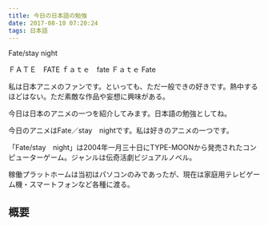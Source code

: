 ```yaml
---
title: 今日の日本語の勉強
date: 2017-08-10 07:20:24
tags: 日本語
---
```

Fate/stay night

ＦＡＴＥ　FATE
ｆａｔｅ　fate
Ｆａｔｅ  Fate

私は日本アニメのファンです。といっても、ただ一般できの好きです。熱中するほどはない。ただ素敵な作品や妄想に興味がある。

今日は日本のアニメの一つを紹介してみます。日本語の勉強としてね。

今日のアニメはFate／stay　nightです。私は好きのアニメの一つです。

「Fate/stay　night」は2004年一月三十日にTYPE-MOONから発売されたコンピューターゲーム。ジャンルは伝奇活劇ビジュアルノベル。

稼働プラットホームは当初はパソコンのみであったが、現在は家庭用テレビゲーム機・スマートフォンなど各種に渡る。

## 概要




